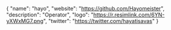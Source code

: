 {
  "name": "hayo",
  "website": "https://github.com/Hayomeister",
  "description": "Operator",
"logo": "https://r.resimlink.com/6YN-yXWxMG7.png",
  "twitter": "https://twitter.com/hayatisavas"
}
